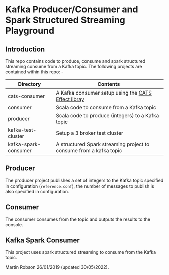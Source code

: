 # Kafka Producer/Consumer and Spark Structured Streaming Playground

## Introduction
This repo contains code to produce, consume and spark structured streaming consume from a Kafka topic. The following projects
are contained within this repo: -

| Directory            | Contents                                                                                  |
| ---------            | --------                                                                                  |
| cats-consumer        | A Kafka consumer setup using the [CATS Effect libray](https://typelevel.org/cats-effect/) |
| consumer             | Scala code to consume from a Kafka topic                                                  |
| producer             | Scala code to produce (integers) to a Kafka topic                                         |
| kafka-test-cluster   | Setup a 3 broker test cluster                                                             |
| kafka-spark-consumer | A structured Spark streaming project to consume from a kafka topic                        |


## Producer
The producer project publishes a set of integers to the Kafka topic specified in configuration (`reference.conf`), the number of
messages to publish is also specified in configuration. 

## Consumer
The consumer consumes from the topic and outputs the results to the console.

## Kafka Spark Consumer
This project uses spark structured streaming to consume from the Kafka topic.


Martin Robson 26/01/2019 (updated 30/05/2022).

